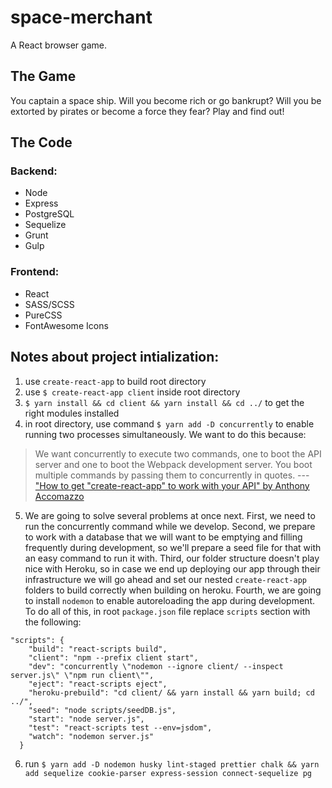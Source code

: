 # space-merchant
A React browser game.

## The Game
You captain a space ship. Will you become rich or go bankrupt? Will you be extorted by pirates or become a force they fear? Play and find out!

## The Code
### Backend:
- Node
- Express
- PostgreSQL
- Sequelize
- Grunt
- Gulp

### Frontend:
- React
- SASS/SCSS
- PureCSS
- FontAwesome Icons

## Notes about project intialization:
1. use `create-react-app` to build root directory
2. use `$ create-react-app client` inside root directory
3. `$ yarn install && cd client && yarn install && cd ../` to get the right modules installed
4. in root directory, use command `$ yarn add -D concurrently` to enable running two processes simultaneously. We want to do this because:
> We want concurrently to execute two commands, one to boot the API server and one to boot the Webpack development server. You boot multiple commands by passing them to concurrently in quotes.
> --- ["How to get "create-react-app" to work with your API" by Anthony Accomazzo](https://www.fullstackreact.com/articles/using-create-react-app-with-a-server/)
5. We are going to solve several problems at once next. First, we need to run the concurrently command while we develop. Second, we prepare to work with a database that we will want to be emptying and filling frequently during development, so we'll prepare a seed file for that with an easy command to run it with. Third, our folder structure doesn't play nice with Heroku, so in case we end up deploying our app through their infrastructure we will go ahead and set our nested `create-react-app` folders to build correctly when building on heroku. Fourth, we are going to install `nodemon` to enable autoreloading the app during development. To do all of this, in root `package.json` file replace `scripts` section with the following:
```
"scripts": {
    "build": "react-scripts build",
    "client": "npm --prefix client start",
    "dev": "concurrently \"nodemon --ignore client/ --inspect server.js\" \"npm run client\"",
    "eject": "react-scripts eject",
    "heroku-prebuild": "cd client/ && yarn install && yarn build; cd ../",
    "seed": "node scripts/seedDB.js",
    "start": "node server.js",
    "test": "react-scripts test --env=jsdom",
    "watch": "nodemon server.js"
  }
```
6. run `$ yarn add -D nodemon husky lint-staged prettier chalk && yarn add sequelize cookie-parser express-session connect-sequelize pg`
